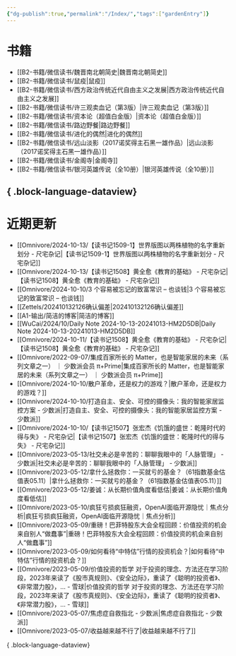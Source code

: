 ```yaml
---
{"dg-publish":true,"permalink":"/Index/","tags":["gardenEntry"]}
---
```



# 书籍

- [[B2-书籍/微信读书/魏晋南北朝简史\|魏晋南北朝简史]]
- [[B2-书籍/微信读书/鼠疫\|鼠疫]]
- [[B2-书籍/微信读书/西方政治传统近代自由主义之发展\|西方政治传统近代自由主义之发展]]
- [[B2-书籍/微信读书/许三观卖血记（第3版）\|许三观卖血记（第3版）]]
- [[B2-书籍/微信读书/资本论（超值白金版）\|资本论（超值白金版）]]
- [[B2-书籍/微信读书/路边野餐\|路边野餐]]
- [[B2-书籍/微信读书/进化的偶然\|进化的偶然]]
- [[B2-书籍/微信读书/远山淡影（2017诺奖得主石黑一雄作品）\|远山淡影（2017诺奖得主石黑一雄作品）]]
- [[B2-书籍/微信读书/金阁寺\|金阁寺]]
- [[B2-书籍/微信读书/银河英雄传说（全10册）\|银河英雄传说（全10册）]]

{ .block-language-dataview}
---

# 近期更新

- [[Omnivore/2024-10-13/【读书记1509-1】世界版图以两株植物的名字重新划分 - 尺宅杂记\|【读书记1509-1】世界版图以两株植物的名字重新划分 - 尺宅杂记]]
- [[Omnivore/2024-10-13/【读书记1508】黄全愈《教育的基础》 - 尺宅杂记\|【读书记1508】黄全愈《教育的基础》 - 尺宅杂记]]
- [[Omnivore/2024-10-10/3 个容易被忘记的致富常识 – 也谈钱\|3 个容易被忘记的致富常识 – 也谈钱]]
- [[Zettels/202410132126确认偏差\|202410132126确认偏差]]
- [[A1-输出/简洁的博客\|简洁的博客]]
- [[WuCai/2024/10/Daily Note 2024-10-13-20241013-HM2D5DB\|Daily Note 2024-10-13-20241013-HM2D5DB]]
- [[Omnivore/2024-10-11/【读书记1508】黄全愈《教育的基础》 - 尺宅杂记\|【读书记1508】黄全愈《教育的基础》 - 尺宅杂记]]
- [[Omnivore/2022-09-07/集成百家所长的 Matter，也是智能家居的未来（系列文章之一） ｜ 少数派会员  π+Prime\|集成百家所长的 Matter，也是智能家居的未来（系列文章之一） ｜ 少数派会员  π+Prime]]
- [[Omnivore/2024-10-10/散户革命，还是权力的游戏？\|散户革命，还是权力的游戏？]]
- [[Omnivore/2024-10-10/打造自主、安全、可控的摄像头：我的智能家居监控方案 - 少数派\|打造自主、安全、可控的摄像头：我的智能家居监控方案 - 少数派]]
- [[Omnivore/2024-10-10/【读书记1507】张宏杰《饥饿的盛世：乾隆时代的得与失》 - 尺宅杂记\|【读书记1507】张宏杰《饥饿的盛世：乾隆时代的得与失》 - 尺宅杂记]]
- [[Omnivore/2023-05-13/社交未必是辛苦的：聊聊我眼中的「人脉管理」 - 少数派\|社交未必是辛苦的：聊聊我眼中的「人脉管理」 - 少数派]]
- [[Omnivore/2023-05-12/拿什么拯救你：一买就亏的基金？（61指数基金估值表05.11）\|拿什么拯救你：一买就亏的基金？（61指数基金估值表05.11）]]
- [[Omnivore/2023-05-12/姜诚：从长期价值角度看低估\|姜诚：从长期价值角度看低估]]
- [[Omnivore/2023-05-10/疯狂亏损疯狂融资，OpenAI面临开源隐忧｜焦点分析\|疯狂亏损疯狂融资，OpenAI面临开源隐忧｜焦点分析]]
- [[Omnivore/2023-05-09/重磅！巴菲特股东大会全程回顾：价值投资的机会来自别人“做蠢事”\|重磅！巴菲特股东大会全程回顾：价值投资的机会来自别人“做蠢事”]]
- [[Omnivore/2023-05-09/如何看待“中特估”行情的投资机会？\|如何看待“中特估”行情的投资机会？]]
- [[Omnivore/2023-05-09/价值投资的哲学 对于投资的理念、方法还在学习阶段，2023年来读了《股市真规则》、《安全边际》，重读了《聪明的投资者》、《非常潜力股》，... - 雪球\|价值投资的哲学 对于投资的理念、方法还在学习阶段，2023年来读了《股市真规则》、《安全边际》，重读了《聪明的投资者》、《非常潜力股》，... - 雪球]]
- [[Omnivore/2023-05-07/焦虑症自救指北 - 少数派\|焦虑症自救指北 - 少数派]]
- [[Omnivore/2023-05-07/收益越来越不行了\|收益越来越不行了]]

{ .block-language-dataview}

